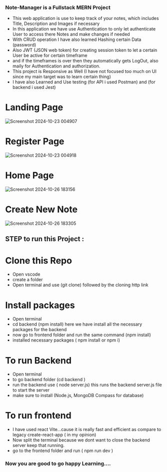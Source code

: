 ### Note-Manager is a Fullstack MERN Project
- This web application is use to keep track of your notes, which includes Title, Description and Images if necessary
- In this application we have use Authentication to only let authenticate User to access there Notes and make changes if needed
- With CRUD operation I have also learned Hashing certain Data (password)
- Also JWT (JSON web token) for creating session token to let a certain User be active for certain timeframe
- and if the timeframes is over then they automatically gets LogOut, also maily for Authentication and authorization.
- This project is Responsive as Well (I have not focused too much on UI since my main target was to learn certain thing)
- I have also Learned and Use testing (for API i used Postman) and (for backend i used Jest)


# Landing Page 
![Screenshot 2024-10-23 004907](https://github.com/user-attachments/assets/a485d9be-1d1e-4e67-be3a-bab9635c8790)

# Register Page
![Screenshot 2024-10-23 004918](https://github.com/user-attachments/assets/526ec267-c43a-4fff-8366-9770728e94a6)

# Home Page
![Screenshot 2024-10-26 183156](https://github.com/user-attachments/assets/e024368a-6220-443a-bd15-eef53838a548)

# Create New Note 
![Screenshot 2024-10-26 183305](https://github.com/user-attachments/assets/adcfb317-29a4-4a75-aa59-6a5fe5df4f30)

## STEP to run this Project :
# Clone this Repo 
- Open vscode
- create a folder
- Open terminal and use (git clone) followed by the cloning http link

# Install packages
- Open terminal
- cd backend (npm install) here we have install all the necessary packages for the backend
- now go to frontend folder and run the same command (npm install)
- installed necessary packages ( npm install or npm i)

# To run Backend 
- Open terminal
- to go backend folder (cd backend )
- run the backend use ( node server.js) this runs the backend server.js file to start the server
- make sure to install (Node.js, MongoDB Compass for database)

# To run frontend
- I have used react Vite...cause it is really fast and efficient as compare to legacy create-react-app ( in my opinion)
- Now split the terminal because we dont want to close the backend server keep that running.
- go to the frontend folder and run ( npm run dev )

### Now you are good to go happy Learning....



